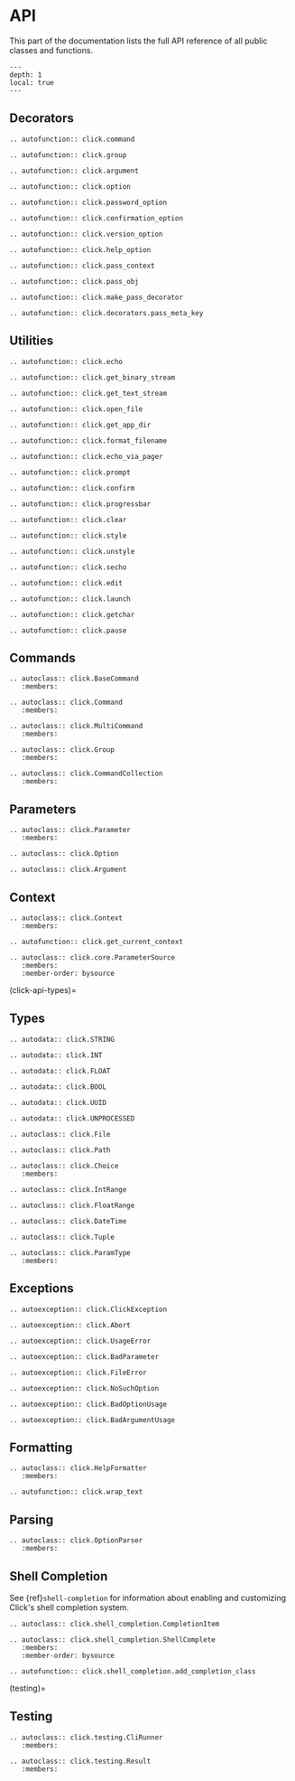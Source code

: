 # API

This part of the documentation lists the full API reference of all public classes and functions.

```{contents}
---
depth: 1
local: true
---
```

## Decorators

```{eval-rst}
.. autofunction:: click.command
```

```{eval-rst}
.. autofunction:: click.group
```

```{eval-rst}
.. autofunction:: click.argument
```

```{eval-rst}
.. autofunction:: click.option
```

```{eval-rst}
.. autofunction:: click.password_option
```

```{eval-rst}
.. autofunction:: click.confirmation_option
```

```{eval-rst}
.. autofunction:: click.version_option
```

```{eval-rst}
.. autofunction:: click.help_option
```

```{eval-rst}
.. autofunction:: click.pass_context
```

```{eval-rst}
.. autofunction:: click.pass_obj
```

```{eval-rst}
.. autofunction:: click.make_pass_decorator
```

```{eval-rst}
.. autofunction:: click.decorators.pass_meta_key
```

## Utilities

```{eval-rst}
.. autofunction:: click.echo
```

```{eval-rst}
.. autofunction:: click.get_binary_stream
```

```{eval-rst}
.. autofunction:: click.get_text_stream
```

```{eval-rst}
.. autofunction:: click.open_file
```

```{eval-rst}
.. autofunction:: click.get_app_dir
```

```{eval-rst}
.. autofunction:: click.format_filename
```

```{eval-rst}
.. autofunction:: click.echo_via_pager
```

```{eval-rst}
.. autofunction:: click.prompt
```

```{eval-rst}
.. autofunction:: click.confirm
```

```{eval-rst}
.. autofunction:: click.progressbar
```

```{eval-rst}
.. autofunction:: click.clear
```

```{eval-rst}
.. autofunction:: click.style
```

```{eval-rst}
.. autofunction:: click.unstyle
```

```{eval-rst}
.. autofunction:: click.secho
```

```{eval-rst}
.. autofunction:: click.edit
```

```{eval-rst}
.. autofunction:: click.launch
```

```{eval-rst}
.. autofunction:: click.getchar
```

```{eval-rst}
.. autofunction:: click.pause
```

## Commands

```{eval-rst}
.. autoclass:: click.BaseCommand
   :members:
```

```{eval-rst}
.. autoclass:: click.Command
   :members:
```

```{eval-rst}
.. autoclass:: click.MultiCommand
   :members:
```

```{eval-rst}
.. autoclass:: click.Group
   :members:
```

```{eval-rst}
.. autoclass:: click.CommandCollection
   :members:
```

## Parameters

```{eval-rst}
.. autoclass:: click.Parameter
   :members:
```

```{eval-rst}
.. autoclass:: click.Option
```

```{eval-rst}
.. autoclass:: click.Argument
```

## Context

```{eval-rst}
.. autoclass:: click.Context
   :members:
```

```{eval-rst}
.. autofunction:: click.get_current_context
```

```{eval-rst}
.. autoclass:: click.core.ParameterSource
   :members:
   :member-order: bysource
```

(click-api-types)=

## Types

```{eval-rst}
.. autodata:: click.STRING
```

```{eval-rst}
.. autodata:: click.INT
```

```{eval-rst}
.. autodata:: click.FLOAT
```

```{eval-rst}
.. autodata:: click.BOOL
```

```{eval-rst}
.. autodata:: click.UUID
```

```{eval-rst}
.. autodata:: click.UNPROCESSED
```

```{eval-rst}
.. autoclass:: click.File
```

```{eval-rst}
.. autoclass:: click.Path
```

```{eval-rst}
.. autoclass:: click.Choice
   :members:
```

```{eval-rst}
.. autoclass:: click.IntRange
```

```{eval-rst}
.. autoclass:: click.FloatRange
```

```{eval-rst}
.. autoclass:: click.DateTime
```

```{eval-rst}
.. autoclass:: click.Tuple
```

```{eval-rst}
.. autoclass:: click.ParamType
   :members:
```

## Exceptions

```{eval-rst}
.. autoexception:: click.ClickException
```

```{eval-rst}
.. autoexception:: click.Abort
```

```{eval-rst}
.. autoexception:: click.UsageError
```

```{eval-rst}
.. autoexception:: click.BadParameter
```

```{eval-rst}
.. autoexception:: click.FileError
```

```{eval-rst}
.. autoexception:: click.NoSuchOption
```

```{eval-rst}
.. autoexception:: click.BadOptionUsage
```

```{eval-rst}
.. autoexception:: click.BadArgumentUsage
```

## Formatting

```{eval-rst}
.. autoclass:: click.HelpFormatter
   :members:
```

```{eval-rst}
.. autofunction:: click.wrap_text
```

## Parsing

```{eval-rst}
.. autoclass:: click.OptionParser
   :members:
```

## Shell Completion

See {ref}`shell-completion` for information about enabling and customizing Click's shell completion system.

```{eval-rst}
.. autoclass:: click.shell_completion.CompletionItem
```

```{eval-rst}
.. autoclass:: click.shell_completion.ShellComplete
   :members:
   :member-order: bysource
```

```{eval-rst}
.. autofunction:: click.shell_completion.add_completion_class
```

(testing)=

## Testing

```{eval-rst}
.. autoclass:: click.testing.CliRunner
   :members:
```

```{eval-rst}
.. autoclass:: click.testing.Result
   :members:
```

